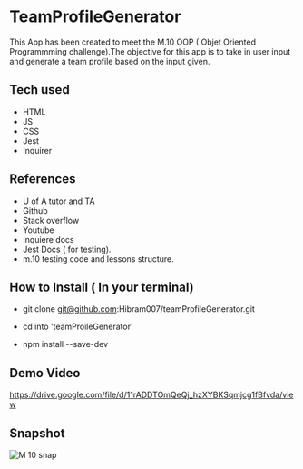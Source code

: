# TeamProfileGenerator
This App has been created to meet the M.10 OOP ( Objet Oriented Programmming challenge).The objective for this app is to take in user input and generate a team profile based on the input given.

## Tech used
- HTML
- JS
- CSS
- Jest
- Inquirer

## References
- U of A tutor and TA
- Github
- Stack overflow
- Youtube
- Inquiere docs
- Jest Docs ( for testing).
- m.10 testing code and lessons structure.

## How to Install ( In your terminal)
- git clone git@github.com:Hibram007/teamProfileGenerator.git

- cd into 'teamProileGenerator'

- npm install --save-dev

## Demo Video
https://drive.google.com/file/d/11rADDTOmQeQj_hzXYBKSqmjcg1fBfvda/view

## Snapshot
![M 10 snap](https://user-images.githubusercontent.com/87105978/145079549-bb28f825-1cb7-4e5e-a57e-8573eacd4734.png)